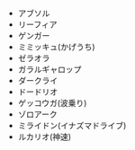 - アブソル
- リーフィア
- ゲンガー
- ミミッキュ(かげうち)
- ゼラオラ
- ガラルギャロップ
- ダークライ
- ドードリオ
- ゲッコウガ(波乗り)
- ゾロアーク
- ミライドン(イナズマドライブ)
- ルカリオ(神速)
